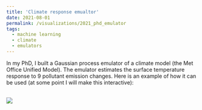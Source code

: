 ```yaml
---
title: 'Climate response emualtor'
date: 2021-08-01
permalink: /visualizations/2021_phd_emulator
tags:
  - machine learning
  - climate
  - emulators
---
```


In my  PhD, I built a Gaussian process emulator of a climate model (the Met Office Unified Model). 
The emulator estimates the surface temperature response to 9 pollutant emission changes. Here is an example
of how it can be used (at some point I will make this interactive):

<br/><img src='/images/visualizations/Emulator_widget.mov'>

 
